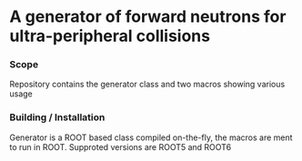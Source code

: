 # A generator of forward neutrons for ultra-peripheral collisions

### Scope

Repository contains the generator class and two macros showing various usage

### Building / Installation

Generator is a ROOT based class compiled on-the-fly, the macros are ment to run in ROOT. Supproted versions are ROOT5 and ROOT6
  
